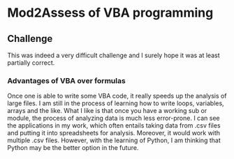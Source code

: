 # Mod2Assess of VBA programming
## Challenge
This was indeed a very difficult challenge and I surely hope it was at least partially correct.
### Advantages of VBA over formulas
Once one is able to write some VBA code, it really speeds up the analysis of large files.  I am still in the process of learning how to write loops, variables, arrays and the like.  What I like is that once you have a working sub or module, the process of analyzing data is much less error-prone.  I can see the applications in my work, which often entails taking data from .csv files and putting it into spreadsheets for analysis.  Moreover, it would work with multiple .csv files.  However, with the learning of Python, I am thinking that Python may be the better option in the future.
